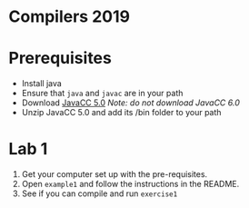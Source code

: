# Compilers 2019

# Prerequisites

* Install java
* Ensure that `java` and `javac` are in your path
* Download [JavaCC 5.0](https://javacc.org/downloads/javacc-5.0.zip) *Note:  do not download JavaCC 6.0*
* Unzip JavaCC 5.0 and add its /bin folder to your path

# Lab 1

1. Get your computer set up with the pre-requisites.
2. Open `example1` and follow the instructions in the README.
3. See if you can compile and run `exercise1`
